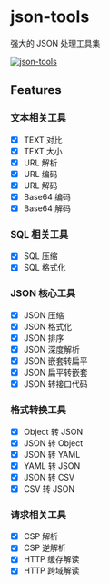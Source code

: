 # json-tools

强大的 JSON 处理工具集

[![json-tools](https://www.gausszhou.top/static/data/github/json-tools/2.png)](https://gausstool.github.io/json-tools/)

## Features

### 文本相关工具

- [x] TEXT 对比
- [x] TEXT 大小
- [x] URL 解析
- [x] URL 编码
- [x] URL 解码
- [x] Base64 编码
- [x] Base64 解码

### SQL 相关工具

- [x] SQL 压缩
- [x] SQL 格式化

### JSON 核心工具

- [x] JSON 压缩
- [x] JSON 格式化
- [x] JSON 排序
- [x] JSON 深度解析
- [x] JSON 嵌套转扁平
- [x] JSON 扁平转嵌套
- [x] JSON 转接口代码

### 格式转换工具

- [x] Object 转 JSON
- [x] JSON 转 Object
- [x] JSON 转 YAML
- [x] YAML 转 JSON
- [x] JSON 转 CSV
- [x] CSV 转 JSON

### 请求相关工具

- [x] CSP 解析
- [x] CSP 逆解析
- [x] HTTP 缓存解读
- [x] HTTP 跨域解读
